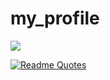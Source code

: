 # my_profile
<img src="https://github.com/ElMehdijebbour/my_profile/blob/0c71f4224b50368a63d1d658fd2cdf92a2215558/wallhaven-4575j5%20(1)%20(1).png">

[![Readme Quotes](https://quotes-github-readme.vercel.app/api?type=horizontal&theme=dark)](https://github.com/piyushsuthar/github-readme-quotes)
